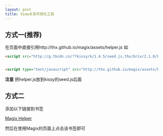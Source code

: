 ```yaml
---
layout: post
title: View关系可视化工具
---
```



## 方式一(推荐) ##

在页面中直接引用http://thx.github.io/magix/assets/helper.js
如

```html
<script src="http://g.tbcdn.cn/??kissy/k/1.4.5/seed.js,thx/brix/2.1.0/brix.js" data-config="{debug:true,combine:false}"></script>


<script type="text/javascript" src="http://thx.github.io/magix/assets/helper.js"></script>
```

**注意**
把helper.js放到kissy的seed.js后面

## 方式二 ##

添加以下链接到书签

<a href="javascript:void((function(d,s){s=d.createElement('script');s.src='http://thx.github.io/magix/assets/helper.js';d.body.appendChild(s)}(document)))">Magix Helper</a>

然后在使用Magix的页面上点击该书签即可